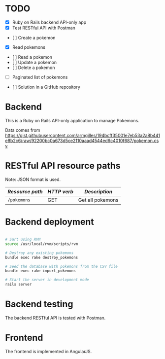 
# TODO

- [x] Ruby on Rails backend API-only app
- [x] Test RESTful API with Postman
- [ ] Create a pokemon
- [x] Read pokemons
- [ ] Read a pokemon
- [ ] Update a pokemon
- [ ] Delete a pokemon
- [ ] Paginated list of pokemons
- [ ] Solution in a GitHub repository

# Backend

This is a Ruby on Rails API-only application to manage Pokemons.

Data comes from https://gist.githubusercontent.com/armgilles/194bcff35001e7eb53a2a8b441e8b2c6/raw/92200bc0a673d5ce2110aaad4544ed6c4010f687/pokemon.csv

# RESTful API resource paths

Note: JSON format is used.

| *Resource path* | *HTTP verb* | *Description* |
| ---        | ---         | ---           |
| `/pokemons` | GET | Get all pokemons |

# Backend deployment

```bash

# Sart using RVM
source /usr/local/rvm/scripts/rvm

# Destroy any existing pokemons
bundle exec rake destroy_pokemons

# Seed the database with pokemons from the CSV file
bundle exec rake import_pokemons

# Start the server in development mode
rails server
```

# Backend testing

The backend RESTful API is tested with Postman.

# Frontend

The frontend is implemented in AngularJS.


